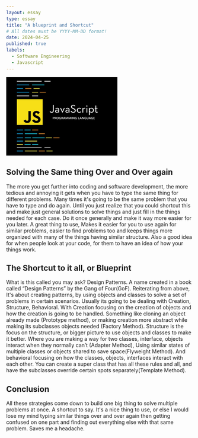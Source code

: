 ```yaml
---
layout: essay
type: essay
title: "A blueprint and Shortcut"
# All dates must be YYYY-MM-DD format!
date: 2024-04-25
published: true
labels:
  - Software Engineering
  - Javascript
---
```


<img width="300px" class="rounded float-start pe-4" src="../img/javascriptimage.png">

## Solving the Same thing Over and Over again

The more you get further into coding and software development, the more tedious and annoying it gets when you have to type the same thing for different problems. Many times it's going to be the same problem that you have
to type and do again. Until you just realize that you could shortcut this and make just general solutions to solve things and just fill in the things needed for each case. Do it once generally and make it way more easier 
for you later. A great thing to use, Makes it easier for you to use again for similar problems, easier to find problems too and keeps things more organized with many of the things having similar structure. Also a good idea for when people look at your code, for them to have an idea of how your things work.


## The Shortcut to it all, or Blueprint

What is this called you may ask? Design Patterns. A name created in a book called “Design Patterns” by the Gang of Four(GoF). Reiterating from above, It's about creating patterns, by using objects and classes to solve a set of problems in certain scenarios. Usually its going to be dealing with Creation, Structure, Behavioral. With Creation focusing on the creation of objects and how the creation is going to be handled. Something like cloning an object already made (Prototype method), or making creation more abstract while making its subclasses objects needed (Factory Method). Structure is the focus on the structure, or bigger picture to use objects and classes to make it better. Where you are making a way for two classes, interface, objects interact when they normally can’t (Adapter Method), Using similar states of multiple classes or objects shared to save space(Flyweight Method). And behavioral focusing on how the classes, objects, interfaces interact with each other. You can create a super class that has all these rules and all, and have the subclasses override certain spots separately(Template Method). 

## Conclusion

All these strategies come down to build one big thing to solve multiple problems at once. A shortcut to say. It's a nice thing to use, or else I would lose my mind typing similar things over and over again then getting confused on one part and finding out everything else with that same problem. Saves me a headache. 
